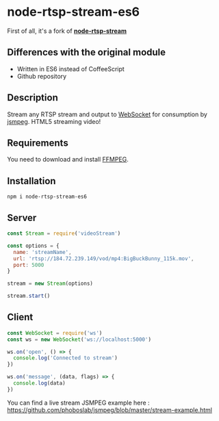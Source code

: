 # node-rtsp-stream-es6

First of all, it's a fork of [**node-rtsp-stream**](https://www.npmjs.com/package/node-rtsp-stream)

## Differences with the original module

- Written in ES6 instead of CoffeeScript
- Github repository

## Description

Stream any RTSP stream and output to [WebSocket](https://github.com/websockets/ws) for consumption by [jsmpeg](https://github.com/phoboslab/jsmpeg).
HTML5 streaming video!

## Requirements

You need to download and install [FFMPEG](https://ffmpeg.org/download.html).

## Installation

```shell
npm i node-rtsp-stream-es6
```

## Server

```javascript
const Stream = require('videoStream')

const options = {
  name: 'streamName',
  url: 'rtsp://184.72.239.149/vod/mp4:BigBuckBunny_115k.mov',
  port: 5000
}

stream = new Stream(options)

stream.start()
```


## Client

```javascript
const WebSocket = require('ws')
const ws = new WebSocket('ws://localhost:5000')

ws.on('open', () => {
  console.log('Connected to stream')
})

ws.on('message', (data, flags) => {
  console.log(data)
})
```

You can find a live stream JSMPEG example here : https://github.com/phoboslab/jsmpeg/blob/master/stream-example.html
